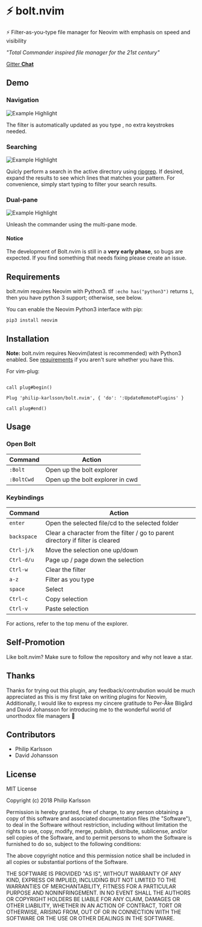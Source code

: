 # ⚡ bolt.nvim

⚡ Filter-as-you-type file manager for Neovim with emphasis on speed and visibility

_"Total Commander inspired file manager for the 21st century"_

[Gitter **Chat**](https://gitter.im/bolt-nvim/Lobby)

## Demo

### Navigation
![Example Highlight](https://imgur.com/iES2mVQ.gif)

The filter is automatically updated as you type , no extra keystrokes needed.

### Searching
![Example Highlight](https://imgur.com/VBUnCBQ.gif)

Quicly perform a search in the active directory using [ripgrep](https://github.com/BurntSushi/ripgrep). If desired, expand the
results to see which lines that matches your pattern. For convenience, simply start
typing to filter your search results.

### Dual-pane
![Example Highlight](https://imgur.com/8uCxpO8.gif)

Unleash the commander using the multi-pane mode.

#### Notice

The development of Bolt.nvim is still in a **very early phase**, so bugs are expected. 
If you find something that needs fixing please create an issue.

## Requirements
bolt.nvim requires Neovim with Python3.
tIf `:echo has("python3")` returns `1`, then you have python 3 support; otherwise, see below.

You can enable the Neovim Python3 interface with pip:

    pip3 install neovim

## Installation

**Note:** bolt.nvim requires Neovim(latest is recommended) with Python3 enabled.
See [requirements](#requirements) if you aren't sure whether you have this.

For vim-plug:

```vim

call plug#begin()

Plug 'philip-karlsson/bolt.nvim', { 'do': ':UpdateRemotePlugins' }

call plug#end()
```

## Usage

### Open Bolt
| Command           | Action                                    |
| ---               | ---                                       |
| `:Bolt`           | Open up the bolt explorer                 |
| `:BoltCwd`        | Open up the bolt explorer in cwd          |

### Keybindings
| Command               | Action                                                                                |
| ---                   | ---                                                                                   |
| `enter`               | Open the selected file/cd to the selected folder                                      |
| `backspace`           | Clear a character from the filter / go to parent directory if filter is cleared       |
| `Ctrl-j/k`            | Move the selection one up/down                                                        |
| `Ctrl-d/u`            | Page up / page down the selection                                                     |
| `Ctrl-w`              | Clear the filter                                                                      |
| `a-z`                 | Filter as you type                                                                    |
| `space`               | Select                                                                                |
| `Ctrl-c`              | Copy selection                                                                        |
| `Ctrl-v`              | Paste selection                                                                       |

For actions, refer to the top menu of the explorer.
## Self-Promotion
Like bolt.nvim? Make sure to follow the repository and why not leave a star.

## Thanks
Thanks for trying out this plugin, any feedback/contrubution would be much appreciated as
this is my first take on writing plugins for Neovim. Additionally, I would like to express my
cincere gratitude to Per-Åke Bligård and David Johansson for introducing me to the wonderful
world of unorthodox file managers 🍻

## Contributors
- Philip Karlsson
- David Johansson

## License
MIT License

Copyright (c) 2018 Philip Karlsson

Permission is hereby granted, free of charge, to any person obtaining a copy
of this software and associated documentation files (the "Software"), to deal
in the Software without restriction, including without limitation the rights
to use, copy, modify, merge, publish, distribute, sublicense, and/or sell
copies of the Software, and to permit persons to whom the Software is
furnished to do so, subject to the following conditions:

The above copyright notice and this permission notice shall be included in all
copies or substantial portions of the Software.

THE SOFTWARE IS PROVIDED "AS IS", WITHOUT WARRANTY OF ANY KIND, EXPRESS OR
IMPLIED, INCLUDING BUT NOT LIMITED TO THE WARRANTIES OF MERCHANTABILITY,
FITNESS FOR A PARTICULAR PURPOSE AND NONINFRINGEMENT. IN NO EVENT SHALL THE
AUTHORS OR COPYRIGHT HOLDERS BE LIABLE FOR ANY CLAIM, DAMAGES OR OTHER
LIABILITY, WHETHER IN AN ACTION OF CONTRACT, TORT OR OTHERWISE, ARISING FROM,
OUT OF OR IN CONNECTION WITH THE SOFTWARE OR THE USE OR OTHER DEALINGS IN THE
SOFTWARE.
